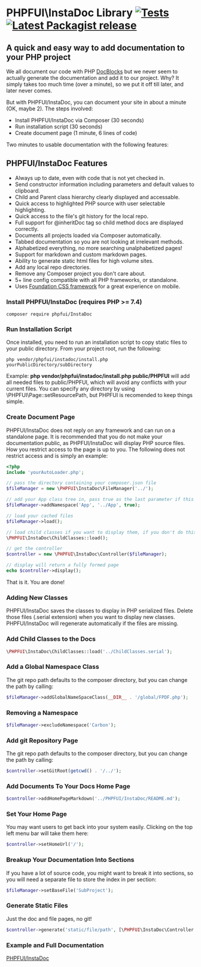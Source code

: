 # PHPFUI\InstaDoc Library [![Tests](https://github.com/phpfui/InstaDoc/actions/workflows/tests.yml/badge.svg)](https://github.com/phpfui/InstaDoc/actions?query=workflow%3Atests) [![Latest Packagist release](https://img.shields.io/packagist/v/phpfui/InstaDoc.svg)](https://packagist.org/packages/phpfui/InstaDoc)

## A quick and easy way to add documentation to your PHP project

We all document our code with PHP [DocBlocks](https://en.wikipedia.org/wiki/PHPDoc) but we never seem to actually generate the documentation and add it to our project. Why? It simply takes too much time (over a minute), so we put it off till later, and later never comes.

But with PHPFUI/InstaDoc, you can document your site in about a minute (OK, maybe 2). The steps involved:
 * Install PHPFUI/InstaDoc via Composer (30 seconds)
 * Run installation script (30 seconds)
 * Create document page (1 minute, 6 lines of code)

 Two minutes to usable documentation with the following features:

## PHPFUI/InstaDoc Features
 * Always up to date, even with code that is not yet checked in.
 * Send constructor information including parameters and default values to clipboard.
 * Child and Parent class hierarchy clearly displayed and accessable.
 * Quick access to highlighted PHP source with user selectable highlighting.
 * Quick access to the file's git history for the local repo.
 * Full support for @inheritDoc tag so child method docs are displayed correctly.
 * Documents all projects loaded via Composer automatically.
 * Tabbed documentation so you are not looking at irrelevant methods.
 * Alphabetized everything, no more searching unalphabetized pages!
 * Support for markdown and custom markdown pages.
 * Ability to generate static html files for high volume sites.
 * Add any local repo directories.
 * Remove any Composer project you don't care about.
 * 5+ line config compatible with all PHP frameworks, or standalone.
 * Uses [Foundation CSS framework](https://get.foundation) for a great experience on mobile.

### Install PHPFUI/InstaDoc (requires PHP >= 7.4)
```
composer require phpfui/InstaDoc
```
### Run Installation Script
Once installed, you need to run an installation script to copy static files to your public directory.  From your project root, run the following:
```
php vendor/phpfui/instadoc/install.php yourPublicDirectory/subDirectory
```
Example: **php vendor/phpfui/instadoc/install.php public/PHPFUI** will add all needed files to public/PHPFUI, which will avoid any conflicts with your current files.  You can specify any directory by using \PHPFUI\Page::setResourcePath, but PHPFUI is recomended to keep things simple.

### Create Document Page
PHPFUI/InstaDoc does not reply on any framework and can run on a standalone page. It is recommended that you do not make your documentation public, as PHPFUI/InstaDoc will display PHP source files. How you restrict access to the page is up to you.  The following does not restrict access and is simply an example:

```php
<?php
include 'yourAutoLoader.php';

// pass the directory containing your composer.json file
$fileManager = new \PHPFUI\InstaDoc\FileManager('../');

// add your App class tree in, pass true as the last parameter if this namespace is in your local git repo.
$fileManager->addNamespace('App', '../App', true);

// load your cached files
$fileManager->load();

// load child classes if you want to display them, if you don't do this step, docs will not show classes that extend the displayed class
\PHPFUI\InstaDoc\ChildClasses::load();

// get the controller
$controller = new \PHPFUI\InstaDoc\Controller($fileManager);

// display will return a fully formed page
echo $controller->display();
```
That is it. You are done!

### Adding New Classes
PHPFUI/InstaDoc saves the classes to display in PHP serialized files.  Delete those files (.serial extension) when you want to display new classes. PHPFUI/InstaDoc will regenerate automatically if the files are missing.

### Add Child Classes to the Docs
```php
\PHPFUI\InstaDoc\ChildClasses::load('../ChildClasses.serial');
```

### Add a Global Namespace Class
The git repo path defaults to the composer directory, but you can change the path by calling:
```php
$fileManager->addGlobalNameSpaceClass(__DIR__ . '/global/FPDF.php');
```

### Removing a Namespace
```php
$fileManager->excludeNamespace('Carbon');
```

### Add git Repository Page
The git repo path defaults to the composer directory, but you can change the path by calling:
```php
$controller->setGitRoot(getcwd() . '/../');
```

### Add Documents To Your Docs Home Page
```php
$controller->addHomePageMarkdown('../PHPFUI/InstaDoc/README.md');
```

### Set Your Home Page
You may want users to get back into your system easily. Clicking on the top left menu bar will take them here:
```php
$controller->setHomeUrl('/');
```

### Breakup Your Documentation Into Sections
If you have a lot of source code, you might want to break it into sections, so you will need a separate file to store the index in per section:
```php
$fileManager->setBaseFile('SubProject');
```

### Generate Static Files
Just the doc and file pages, no git!
```php
$controller->generate('static/file/path', [\PHPFUI\InstaDoc\Controller::DOC_PAGE, \PHPFUI\InstaDoc\Controller::FILE_PAGE, ]));
```

### Example and Full Documentation

[PHPFUI/InstaDoc](http://www.phpfui.com)
